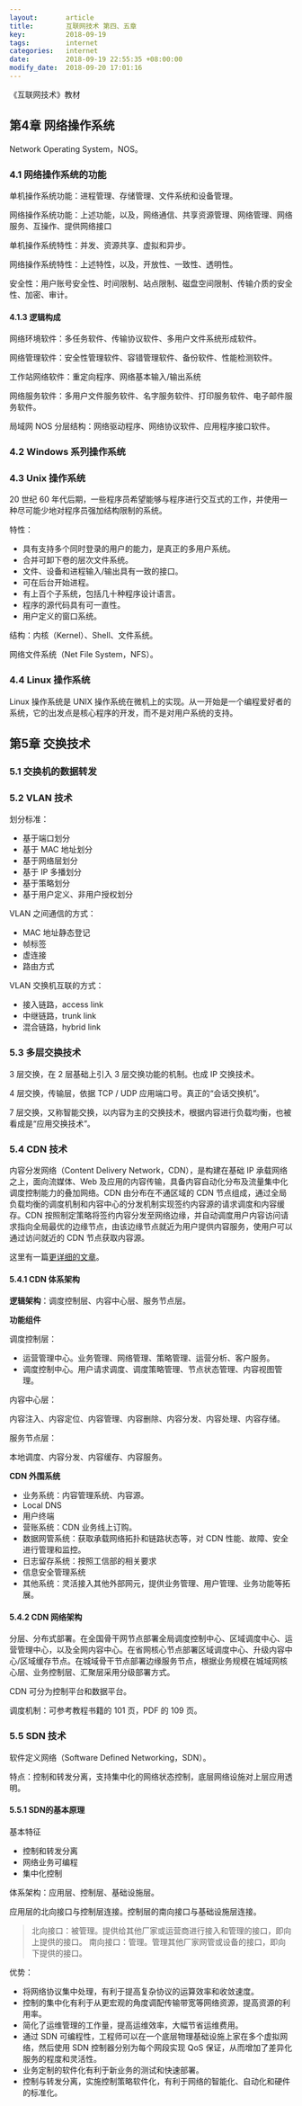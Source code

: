 ```yaml
---
layout:       article
title:        互联网技术 第四、五章
key:          2018-09-19
tags:         internet
categories:   internet
date:         2018-09-19 22:55:35 +08:00:00
modify_date:  2018-09-20 17:01:16
---
```


《互联网技术》教材 

<!--more-->

## 第4章 网络操作系统

Network Operating System，NOS。

### 4.1 网络操作系统的功能

单机操作系统功能：进程管理、存储管理、文件系统和设备管理。

网络操作系统功能：上述功能，以及，网络通信、共享资源管理、网络管理、网络服务、互操作、提供网络接口

单机操作系统特性：并发、资源共享、虚拟和异步。

网络操作系统特性：上述特性，以及，开放性、一致性、透明性。

安全性：用户账号安全性、时间限制、站点限制、磁盘空间限制、传输介质的安全性、加密、审计。

#### 4.1.3 逻辑构成

网络环境软件：多任务软件、传输协议软件、多用户文件系统形成软件。

网络管理软件：安全性管理软件、容错管理软件、备份软件、性能检测软件。

工作站网络软件：重定向程序、网络基本输入/输出系统

网络服务软件：多用户文件服务软件、名字服务软件、打印服务软件、电子邮件服务软件。

局域网 NOS 分层结构：网络驱动程序、网络协议软件、应用程序接口软件。

### 4.2 Windows 系列操作系统

### 4.3 Unix 操作系统

20 世纪 60 年代后期，一些程序员希望能够与程序进行交互式的工作，并使用一种尽可能少地对程序员强加结构限制的系统。

特性：

- 具有支持多个同时登录的用户的能力，是真正的多用户系统。
- 合并可卸下卷的层次文件系统。
- 文件、设备和进程输入/输出具有一致的接口。
- 可在后台开始进程。
- 有上百个子系统，包括几十种程序设计语言。
- 程序的源代码具有可一直性。
- 用户定义的窗口系统。

结构：内核（Kernel）、Shell、文件系统。

网络文件系统（Net File System，NFS）。

### 4.4 Linux 操作系统

Linux 操作系统是 UNIX 操作系统在微机上的实现。从一开始是一个编程爱好者的系统，它的出发点是核心程序的开发，而不是对用户系统的支持。

## 第5章 交换技术

### 5.1 交换机的数据转发

### 5.2 VLAN 技术

划分标准：

- 基于端口划分
- 基于 MAC 地址划分
- 基于网络层划分
- 基于 IP 多播划分
- 基于策略划分
- 基于用户定义、非用户授权划分

VLAN 之间通信的方式：

- MAC 地址静态登记
- 帧标签
- 虚连接
- 路由方式

VLAN 交换机互联的方式：

- 接入链路，access link
- 中继链路，trunk link
- 混合链路，hybrid link

### 5.3 多层交换技术

3 层交换，在 2 层基础上引入 3 层交换功能的机制。也成 IP 交换技术。

4 层交换，传输层，依据 TCP / UDP 应用端口号。真正的“会话交换机”。

7 层交换，又称智能交换，以内容为主的交换技术，根据内容进行负载均衡，也被看成是“应用交换技术”。

### 5.4 CDN 技术

内容分发网络（Content Delivery Network，CDN），是构建在基础 IP 承载网络之上，面向流媒体、Web 及应用的内容传输，具备内容自动化分布及流量集中化调度控制能力的叠加网络。CDN 由分布在不通区域的 CDN 节点组成，通过全局负载均衡的调度机制和内容中心的分发机制实现签约内容源的请求调度和内容缓存。CDN 按照制定策略将签约内容分发至网络边缘，并自动调度用户内容访问请求指向全局最优的边缘节点，由该边缘节点就近为用户提供内容服务，使用户可以通过访问就近的 CDN 节点获取内容源。

这里有一篇[更详细的文章](../notes/content-deliver-network.html)。

#### 5.4.1 CDN 体系架构

**逻辑架构**：调度控制层、内容中心层、服务节点层。

**功能组件**

调度控制层：

- 运营管理中心。业务管理、网络管理、策略管理、运营分析、客户服务。
- 调度控制中心。用户请求调度、调度策略管理、节点状态管理、内容视图管理。

内容中心层：

内容注入、内容定位、内容管理、内容删除、内容分发、内容处理、内容存储。

服务节点层：

本地调度、内容分发、内容缓存、内容服务。

**CDN 外围系统**

- 业务系统：内容管理系统、内容源。
- Local DNS
- 用户终端
- 营账系统：CDN 业务线上订购。
- 数据网管系统：获取承载网络拓扑和链路状态等，对 CDN 性能、故障、安全进行管理和监控。
- 日志留存系统：按照工信部的相关要求
- 信息安全管理系统
- 其他系统：灵活接入其他外部网元，提供业务管理、用户管理、业务功能等拓展。

#### 5.4.2 CDN 网络架构

分层、分布式部署。在全国骨干网节点部署全局调度控制中心、区域调度中心、运营管理中心，以及全网内容中心。在省网核心节点部署区域调度中心、升级内容中心/区域缓存节点。在城域骨干节点部署边缘服务节点，根据业务规模在城域网核心层、业务控制层、汇聚层采用分级部署方式。

CDN 可分为控制平台和数据平台。

调度机制：可参考教程书籍的 101 页，PDF 的 109 页。

### 5.5 SDN 技术

软件定义网络（Software Defined Networking，SDN）。

特点：控制和转发分离，支持集中化的网络状态控制，底层网络设施对上层应用透明。

#### 5.5.1 SDN的基本原理

基本特征

- 控制和转发分离
- 网络业务可编程
- 集中化控制

体系架构：应用层、控制层、基础设施层。

应用层的北向接口与控制层连接。控制层的南向接口与基础设施层连接。

> 北向接口：被管理。提供给其他厂家或运营商进行接入和管理的接口，即向上提供的接口。
> 南向接口：管理。管理其他厂家网管或设备的接口，即向下提供的接口。

优势：

- 将网络协议集中处理，有利于提高复杂协议的运算效率和收敛速度。
- 控制的集中化有利于从更宏观的角度调配传输带宽等网络资源，提高资源的利用率。
- 简化了运维管理的工作量，提高运维效率，大幅节省运维费用。
- 通过 SDN 可编程性，工程师可以在一个底层物理基础设施上家在多个虚拟网络，然后使用 SDN 控制器分别为每个网段实现 QoS 保证，从而增加了差异化服务的程度和灵活性。
- 业务定制的软件化有利于新业务的测试和快速部署。
- 控制与转发分离，实施控制策略软件化，有利于网络的智能化、自动化和硬件的标准化。

